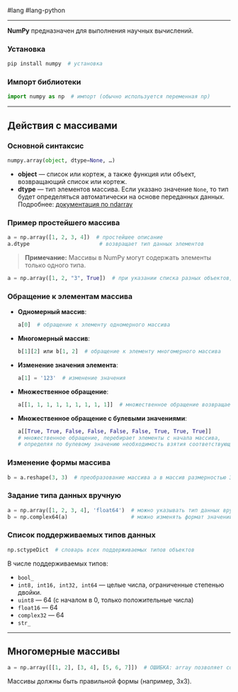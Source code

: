#lang #lang-python 

---
**NumPy** предназначен для выполнения научных вычислений.

### Установка
```bash
pip install numpy  # установка
```

### Импорт библиотеки
```python
import numpy as np  # импорт (обычно используется переменная np)
```

---

## Действия с массивами

### Основной синтаксис
```python
numpy.array(object, dtype=None, …)
```

- **object** — список или кортеж, а также функция или объект, возвращающий список или кортеж.
- **dtype** — тип элементов массива. Если указано значение `None`, то тип будет определяться автоматически на основе переданных данных. 
Подробнее: [документация по ndarray](https://numpy.org/doc/stable/reference/arrays.ndarray.html)

### Пример простейшего массива
```python
a = np.array([1, 2, 3, 4])  # простейшее описание
a.dtype                      # возвращает тип данных элементов
```

> **Примечание:** Массивы в NumPy могут содержать элементы только одного типа.
```python
a = np.array([1, 2, "3", True])  # при указании списка разных объектов, они все будут преобразованы в строки
```

### Обращение к элементам массива

- **Одномерный массив**:
  ```python
  a[0]  # обращение к элементу одномерного массива
  ```

- **Многомерный массив**:
  ```python
  b[1][2] или b[1, 2]  # обращение к элементу многомерного массива
  ```

- **Изменение значения элемента**:
  ```python
  a[1] = '123'  # изменение значения
  ```

- **Множественное обращение**:
  ```python
  a[[1, 1, 1, 1, 1, 1, 1, 1, 1]]  # множественное обращение возвращает массив из элементов по заданным ключам
  ```

- **Множественное обращение с булевыми значениями**:
  ```python
  a[[True, True, False, False, False, False, True, True, True]]  
  # множественное обращение, перебирает элементы с начала массива,
  # определяя по булевому значению необходимость взятия соответствующего элемента
  ```

### Изменение формы массива
```python
b = a.reshape(3, 3)  # преобразование массива a в массив размерностью 3x3
```

### Задание типа данных вручную
```python
a = np.array([1, 2, 3, 4], 'float64')  # можно указывать тип данных вручную
b = np.complex64(a)                    # можно изменять формат значений элементов массива через преобразование всего массива
```

### Список поддерживаемых типов данных
```python
np.sctypeDict  # словарь всех поддерживаемых типов объектов
```

В числе поддерживаемых типов:
- `bool_`
- `int8, int16, int32, int64` — целые числа, ограниченные степенью двойки.
- `uint8` — 64 (с началом в 0, только положительные числа)
- `float16` — 64
- `complex32` — 64
- `str_`

---

## Многомерные массивы

```python
a = np.array([[1, 2], [3, 4], [5, 6, 7]])  # ОШИБКА: array позволяет создавать только правильные матрицы формата m * n
```
Массивы должны быть правильной формы (например, 3x3).
